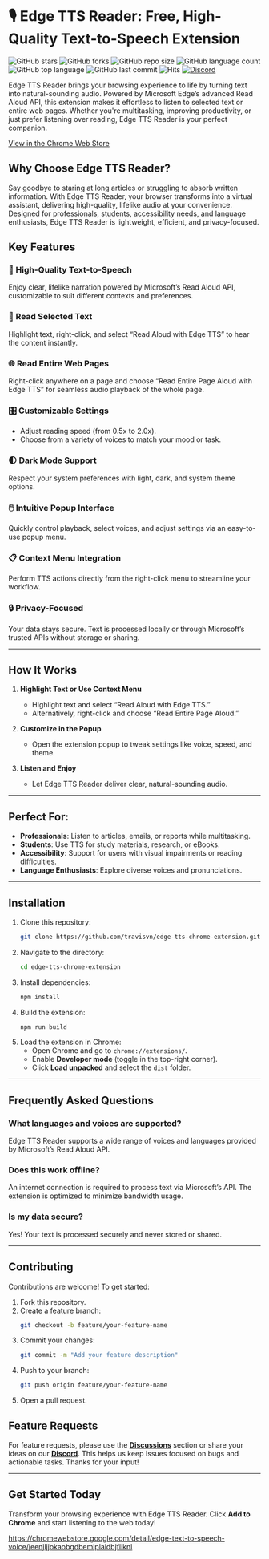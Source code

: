 # 🎙️ Edge TTS Reader: Free, High-Quality Text-to-Speech Extension

![GitHub stars](https://img.shields.io/github/stars/travisvn/edge-tts-chrome-extension?style=social)
![GitHub forks](https://img.shields.io/github/forks/travisvn/edge-tts-chrome-extension?style=social)
![GitHub repo size](https://img.shields.io/github/repo-size/travisvn/edge-tts-chrome-extension)
![GitHub language count](https://img.shields.io/github/languages/count/travisvn/edge-tts-chrome-extension)
![GitHub top language](https://img.shields.io/github/languages/top/travisvn/edge-tts-chrome-extension)
![GitHub last commit](https://img.shields.io/github/last-commit/travisvn/edge-tts-chrome-extension?color=red)
![Hits](https://hits.seeyoufarm.com/api/count/incr/badge.svg?url=https%3A%2F%2Fgithub.com%2Ftravisvn%2Fedge-tts-chrome-extension&count_bg=%2379C83D&title_bg=%23555555&icon=&icon_color=%23E7E7E7&title=hits&edge_flat=false)
[![Discord](https://img.shields.io/badge/Discord-Voice_AI_%26_TTS_Tools-blue?logo=discord&logoColor=white)](https://discord.gg/GkFbBCBqJ6)

Edge TTS Reader brings your browsing experience to life by turning text into natural-sounding audio. Powered by Microsoft Edge’s advanced Read Aloud API, this extension makes it effortless to listen to selected text or entire web pages. Whether you're multitasking, improving productivity, or just prefer listening over reading, Edge TTS Reader is your perfect companion.

[View in the Chrome Web Store](https://chromewebstore.google.com/detail/edge-text-to-speech-voice/jeenjljjokaobgdbemlplaidbjfliknl)

## Why Choose Edge TTS Reader?

Say goodbye to staring at long articles or struggling to absorb written information. With Edge TTS Reader, your browser transforms into a virtual assistant, delivering high-quality, lifelike audio at your convenience. Designed for professionals, students, accessibility needs, and language enthusiasts, Edge TTS Reader is lightweight, efficient, and privacy-focused.

## Key Features

### 🎤 High-Quality Text-to-Speech
Enjoy clear, lifelike narration powered by Microsoft’s Read Aloud API, customizable to suit different contexts and preferences.

### 📖 Read Selected Text
Highlight text, right-click, and select “Read Aloud with Edge TTS” to hear the content instantly.

### 🌐 Read Entire Web Pages
Right-click anywhere on a page and choose “Read Entire Page Aloud with Edge TTS” for seamless audio playback of the whole page.

### 🎛️ Customizable Settings
- Adjust reading speed (from 0.5x to 2.0x).
- Choose from a variety of voices to match your mood or task.

### 🌓 Dark Mode Support
Respect your system preferences with light, dark, and system theme options.

### 🖱️ Intuitive Popup Interface
Quickly control playback, select voices, and adjust settings via an easy-to-use popup menu.

### 📋 Context Menu Integration
Perform TTS actions directly from the right-click menu to streamline your workflow.

### 🔒 Privacy-Focused
Your data stays secure. Text is processed locally or through Microsoft’s trusted APIs without storage or sharing.

---

## How It Works

1. **Highlight Text or Use Context Menu**  
   - Highlight text and select “Read Aloud with Edge TTS.”  
   - Alternatively, right-click and choose “Read Entire Page Aloud.”

2. **Customize in the Popup**  
   - Open the extension popup to tweak settings like voice, speed, and theme.

3. **Listen and Enjoy**  
   - Let Edge TTS Reader deliver clear, natural-sounding audio.

---

## Perfect For:
- **Professionals**: Listen to articles, emails, or reports while multitasking.  
- **Students**: Use TTS for study materials, research, or eBooks.  
- **Accessibility**: Support for users with visual impairments or reading difficulties.  
- **Language Enthusiasts**: Explore diverse voices and pronunciations.

---

## Installation

1. Clone this repository:
   ```bash
   git clone https://github.com/travisvn/edge-tts-chrome-extension.git
   ```
2. Navigate to the directory:
   ```bash
   cd edge-tts-chrome-extension
   ```
3. Install dependencies:
   ```bash
   npm install
   ```
4. Build the extension:
   ```bash
   npm run build
   ```
5. Load the extension in Chrome:
   - Open Chrome and go to `chrome://extensions/`.
   - Enable **Developer mode** (toggle in the top-right corner).
   - Click **Load unpacked** and select the `dist` folder.

---

## Frequently Asked Questions

### What languages and voices are supported?
Edge TTS Reader supports a wide range of voices and languages provided by Microsoft’s Read Aloud API.

### Does this work offline?
An internet connection is required to process text via Microsoft’s API. The extension is optimized to minimize bandwidth usage.

### Is my data secure?
Yes! Your text is processed securely and never stored or shared.

---

## Contributing

Contributions are welcome! To get started:
1. Fork this repository.
2. Create a feature branch:
   ```bash
   git checkout -b feature/your-feature-name
   ```
3. Commit your changes:
   ```bash
   git commit -m "Add your feature description"
   ```
4. Push to your branch:
   ```bash
   git push origin feature/your-feature-name
   ```
5. Open a pull request.

## Feature Requests

For feature requests, please use the **[Discussions](https://github.com/travisvn/edge-tts-chrome-extension/discussions)** section or share your ideas on our **[Discord](https://discord.gg/GkFbBCBqJ6)**. This helps us keep Issues focused on bugs and actionable tasks. Thanks for your input!

---

## Get Started Today

Transform your browsing experience with Edge TTS Reader. Click **Add to Chrome** and start listening to the web today!

https://chromewebstore.google.com/detail/edge-text-to-speech-voice/jeenjljjokaobgdbemlplaidbjfliknl
